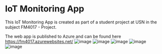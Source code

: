 # IoT Monitoring App
This IoT Monitoring App is created as part of a student project at USN in the subject FM4017 - Project. 

The web app is published to Azure and can be found here https://fm4017.azurewebsites.net/
![image](https://user-images.githubusercontent.com/103256074/203395414-41445f62-4ae0-4459-b164-1314aeb54bf9.png)
![image](https://user-images.githubusercontent.com/103256074/203401184-adbcc9d1-3a2e-430d-b16b-53cb08901bd9.png)
![image](https://user-images.githubusercontent.com/103256074/204104945-9138beb1-7503-4cf0-8457-c56ce25c4db0.png)
![image](https://user-images.githubusercontent.com/103256074/205999754-b1635bbd-6f2f-4680-8762-fe1fd1d5768c.png)
![image](https://user-images.githubusercontent.com/103256074/206032433-609495f4-7d99-417e-8ff0-0ad751206914.png)

